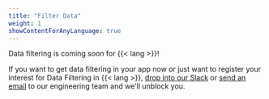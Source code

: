 ```yaml
---
title: "Filter Data"
weight: 1
showContentForAnyLanguage: true
---
```


Data filtering is coming soon for {{< lang >}}!

If you want to get data filtering in your app now or just want to
register your interest for Data Filtering in {{< lang >}}, [drop into our Slack](https://join-slack.osohq.com) or
<a href="mailto:engineering@osohq.com?subject=Data%20filtering%20support%20for%20{{< currentLanguage >}}&body=I%27m%20interested%20in%20data%20filtering%20support%20for%20{{< currentLanguage >}}">send an email</a>
to our engineering team and we'll unblock you.
